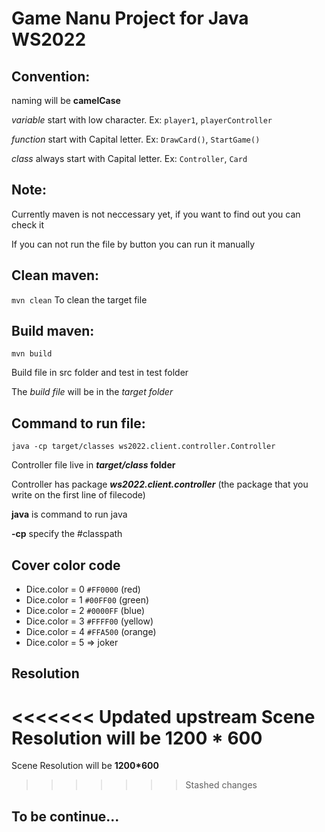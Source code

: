 # Game Nanu Project for Java WS2022

## Convention:

naming will be **camelCase**

_variable_ start with low character. Ex: `player1`, `playerController`

_function_ start with Capital letter. Ex: `DrawCard()`, `StartGame()`

_class_ always start with Capital letter. Ex: `Controller`, `Card`

## Note:

Currently maven is not neccessary yet, if you want to find out you can check it

If you can not run the file by button you can run it manually

## Clean maven:

`mvn clean`
To clean the target file

## Build maven:

`mvn build`

Build file in src folder and test in test folder

The _build file_ will be in the _target folder_

## Command to run file:

`java -cp target/classes ws2022.client.controller.Controller`

Controller file live in **_target/class_ folder**

Controller has package **_ws2022.client.controller_** (the package that you write on the first line of filecode)

**java** is command to run java

**-cp** specify the #classpath

## Cover color code

- Dice.color = 0 `#FF0000` (red)
- Dice.color = 1 `#00FF00` (green)
- Dice.color = 2 `#0000FF` (blue)
- Dice.color = 3 `#FFFF00` (yellow)
- Dice.color = 4 `#FFA500` (orange)
- Dice.color = 5 => joker

## Resolution

<<<<<<< Updated upstream
Scene Resolution will be **1200 \* 600**
=======
Scene Resolution will be **1200\*600**
>>>>>>> Stashed changes

## To be continue...
